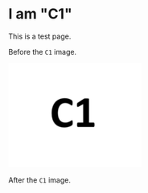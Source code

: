 # I am "C1"

This is a test page.

Before the `C1` image.

![alt text](images/image.png)

After the `C1` image.
